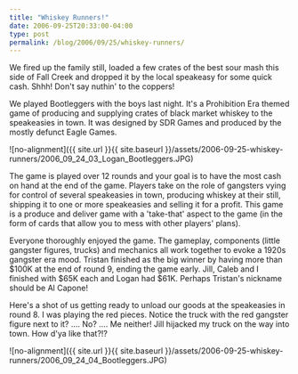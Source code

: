 ```yaml
---
title: "Whiskey Runners!"
date: 2006-09-25T20:33:00-04:00
type: post
permalink: /blog/2006/09/25/whiskey-runners/
---
```

We fired up the family still, loaded a few crates of the best sour mash this side of Fall Creek and dropped it by the local speakeasy for some quick cash. Shhh! Don't say nuthin' to the coppers!

We played Bootleggers with the boys last night. It's a Prohibition Era themed game of producing and supplying crates of black market whiskey to the speakeasies in town. It was designed by SDR Games and produced by the mostly defunct Eagle Games.

![no-alignment]({{ site.url }}{{ site.baseurl }}/assets/2006-09-25-whiskey-runners/2006_09_24_03_Logan_Bootleggers.JPG)

The game is played over 12 rounds and your goal is to have the most cash on hand at the end of the game. Players take on the role of gangsters vying for control of several speakeasies in town, producing whiskey at their still, shipping it to one or more speakeasies and selling it for a profit. This game is a produce and deliver game with a 'take-that' aspect to the game (in the form of cards that allow you to mess with other players' plans).

Everyone thoroughly enjoyed the game. The gameplay, components (little gangster figures, trucks) and mechanics all work together to evoke a 1920s gangster era mood. Tristan finished as the big winner by having more than $100K at the end of round 9, ending the game early. Jill, Caleb and I finished with $65K each and Logan had $61K. Perhaps Tristan's nickname should be Al Capone!

Here's a shot of us getting ready to unload our goods at the speakeasies in round 8. I was playing the red pieces. Notice the truck with the red gangster figure next to it? .... No? .... Me neither! Jill hijacked my truck on the way into town. How d'ya like that?!?

![no-alignment]({{ site.url }}{{ site.baseurl }}/assets/2006-09-25-whiskey-runners/2006_09_24_04_Bootleggers.JPG)

